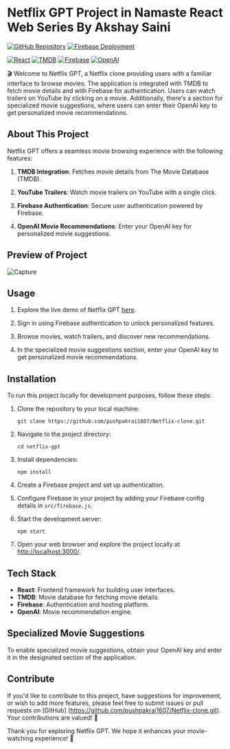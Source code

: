 # Netflix GPT Project in Namaste React Web Series By Akshay Saini

[![GitHub Repository](https://img.shields.io/badge/GitHub%20Repo-Netflix%20GPT-green)](https://github.com/pushpakrai1607/Netflix-clone.git)
[![Firebase Deployment](https://img.shields.io/badge/Live-Demo)](https://netflixgpt-a347f.web.app/browse)

[![React](https://img.shields.io/badge/React-Frontend-blue)](https://reactjs.org/)
[![TMDB](https://img.shields.io/badge/TMDB-Movie%20Data-blue)](https://www.themoviedb.org/)
[![Firebase](https://img.shields.io/badge/Firebase-Authentication%20%26%20Hosting-blue)](https://firebase.google.com/)
[![OpenAI](https://img.shields.io/badge/OpenAI-Movie%20Recommendation-blue)](https://beta.openai.com/)

🎬 Welcome to Netflix GPT, a Netflix clone providing users with a familiar interface to browse movies. The application is integrated with TMDB to fetch movie details and with Firebase for authentication. Users can watch trailers on YouTube by clicking on a movie. Additionally, there's a section for specialized movie suggestions, where users can enter their OpenAI key to get personalized movie recommendations.

## About This Project

Netflix GPT offers a seamless movie browsing experience with the following features:

1. **TMDB Integration**: Fetches movie details from The Movie Database (TMDB).

2. **YouTube Trailers**: Watch movie trailers on YouTube with a single click.

3. **Firebase Authentication**: Secure user authentication powered by Firebase.

4. **OpenAI Movie Recommendations**: Enter your OpenAI key for personalized movie suggestions.

## Preview of Project
![Capture](https://th.bing.com/th/id/OIP.1ATOn0rDRdg_LSezzgo_UwHaEO?rs=1&pid=ImgDetMain)

## Usage

1. Explore the live demo of Netflix GPT [here](https://netflixgpt-a347f.web.app/browse).

2. Sign in using Firebase authentication to unlock personalized features.

3. Browse movies, watch trailers, and discover new recommendations.

4. In the specialized movie suggestions section, enter your OpenAI key to get personalized movie recommendations.

## Installation

To run this project locally for development purposes, follow these steps:

1. Clone the repository to your local machine:

   ```shell
   git clone https://github.com/pushpakrai1607/Netflix-clone.git
   ```

2. Navigate to the project directory:

   ```shell
   cd netflix-gpt
   ```

3. Install dependencies:

   ```shell
   npm install
   ```

4. Create a Firebase project and set up authentication.

5. Configure Firebase in your project by adding your Firebase config details in `src/firebase.js`.

6. Start the development server:

   ```shell
   npm start
   ```

7. Open your web browser and explore the project locally at [http://localhost:3000/](http://localhost:3000/).

## Tech Stack

- **React**: Frontend framework for building user interfaces.
- **TMDB**: Movie database for fetching movie details.
- **Firebase**: Authentication and hosting platform.
- **OpenAI**: Movie recommendation engine.

## Specialized Movie Suggestions

To enable specialized movie suggestions, obtain your OpenAI key and enter it in the designated section of the application.

## Contribute

If you'd like to contribute to this project, have suggestions for improvement, or wish to add more features, please feel free to submit issues or pull requests on [GitHub] (https://github.com/pushpakrai1607/Netflix-clone.git). Your contributions are valued! 🚀

Thank you for exploring Netflix GPT. We hope it enhances your movie-watching experience! 🍿
